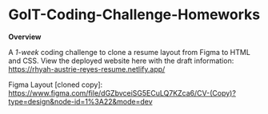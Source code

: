 # GoIT-Coding-Challenge-Homeworks

**Overview**

A *1-week* coding challenge to clone a resume layout from Figma to HTML and CSS.
View the deployed website here with the draft information: https://rhyah-austrie-reyes-resume.netlify.app/

Figma Layout [cloned copy]: https://www.figma.com/file/dGZbvceiSG5ECuLQ7KZca6/CV-(Copy)?type=design&node-id=1%3A22&mode=dev
